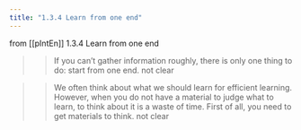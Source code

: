 ```yaml
---
title: "1.3.4 Learn from one end"
---
```


from [[pIntEn]]
1.3.4 Learn from one end
> >If you can’t gather information roughly, there is only one thing to do: start from one end.
> not clear

> >We often think about what we should learn for efficient learning. However, when you do not have a material to judge what to learn, to think about it is a waste of time. First of all, you need to get materials to think.
> not clear
